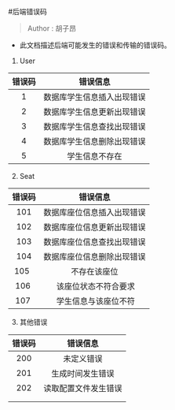 #后端错误码

> Author : 胡子昂

- 此文档描述后端可能发生的错误和传输的错误码。

1. User

| 错误码 |          错误信息          |
| :----: | :------------------------: |
|   1    | 数据库学生信息插入出现错误 |
|   2    | 数据库学生信息更新出现错误 |
|   3    | 数据库学生信息查找出现错误 |
|   4    | 数据库学生信息删除出现错误 |
|   5    |       学生信息不存在       |

2. Seat


| 错误码 |          错误信息          |
| :----: | :------------------------: |
|  101   | 数据库座位信息插入出现错误 |
|  102   | 数据库座位信息更新出现错误 |
|  103   | 数据库座位信息查找出现错误 |
|  104   | 数据库座位信息删除出现错误 |
|  105   |        不存在该座位        |
|  106   |    该座位状态不符合要求   |
|  107   |    学生信息与该座位不符   |

3. 其他错误

| 错误码 |       错误信息       |
| :----: | :------------------: |
|  200   |      未定义错误      |
|  201   |   生成时间发生错误   |
|  202   | 读取配置文件发生错误 |
|        |                      |
|        |                      |
